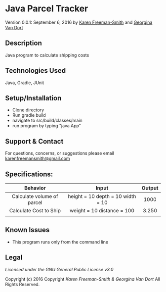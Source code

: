 # Java Parcel Tracker
Version 0.0.1: September 6, 2016 by [Karen Freeman-Smith](https://github.com/karenfreemansmith) and [Georgina Van Dort](https://github.com/GeorginaVanDort)

## Description
Java program to calculate shipping costs

## Technologies Used
Java, Gradle, JUnit

## Setup/Installation
* Clone directory
* Run gradle build
* navigate to src/build/classes/main
* run program by typing "java App"

## Support & Contact
For questions, concerns, or suggestions please email karenfreemansmith@gmail.com

## Specifications:
|          Behavior          |                Input               | Output |
|:--------------------------:|:----------------------------------:|:------:|
| Calculate volume of parcel | height = 10  depth = 10 width = 10 | 1000   |
| Calculate Cost to Ship     | weight = 10 distance = 100         | 3.250  |
|                            |                                    |        |

## Known Issues
* This program runs only from the command line

## Legal
*Licensed under the GNU General Public License v3.0*

Copyright (c) 2016 Copyright _Karen Freeman-Smith & Georgina Van Dort_ All Rights Reserved.
